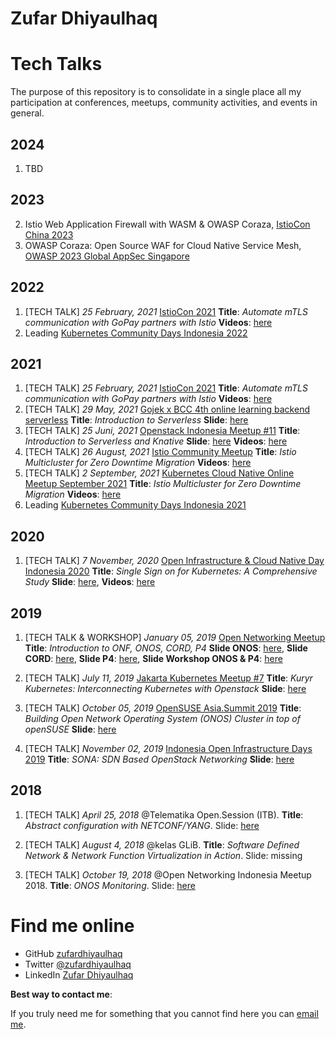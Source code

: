 # Zufar Dhiyaulhaq

Tech Talks
===
The purpose of this repository is to consolidate in a single place all my participation at conferences, meetups, community activities, and events in general.

## 2024
1. TBD
## 2023
2. Istio Web Application Firewall with WASM & OWASP Coraza, [IstioCon China 2023](https://www.youtube.com/watch?v=47MxrFX1rRg&pp=ygUQenVmYXIgZGhpeWF1bGhhcQ%3D%3D)
3. OWASP Coraza: Open Source WAF for Cloud Native Service Mesh, [OWASP 2023 Global AppSec Singapore](https://www.youtube.com/watch?v=SCEZGRvcxc8&t=858s)
## 2022
1. [TECH TALK] *25 February, 2021* [IstioCon 2021](https://events.istio.io/istiocon-2021/sessions/automate-mtls-communication-with-gopay-partners-with-istio/) **Title**: *Automate mTLS communication with GoPay partners with Istio* **Videos**: [here](https://www.youtube.com/watch?v=pIZZTGkQgWc)
2. Leading [Kubernetes Community Days Indonesia 2022](https://www.youtube.com/watch?v=4X08kViNMOw&list=PLDAA8KTg2foYJOJfmW3dWv2cDm-BeMAHf)
## 2021
1. [TECH TALK] *25 February, 2021* [IstioCon 2021](https://events.istio.io/istiocon-2021/sessions/automate-mtls-communication-with-gopay-partners-with-istio/) **Title**: *Automate mTLS communication with GoPay partners with Istio* **Videos**: [here](https://www.youtube.com/watch?v=pIZZTGkQgWc)
2. [TECH TALK] *29 May, 2021* [Gojek x BCC 4th online learning backend serverless](https://www.instagram.com/p/CPXjuFtpxKO/?utm_source=ig_web_copy_link) **Title**: *Introduction to Serverless* **Slide**: [here](https://docs.google.com/presentation/d/1_fwEOu3bNVli1h1lo8zVKCP_KnqekuYAo492feu8wOE/edit?usp=sharing)
3. [TECH TALK] *25 Juni, 2021* [Openstack Indonesia Meetup #11](https://www.openstack.id/2021/06/15/meetup11/) **Title**: *Introduction to Serverless and Knative* **Slide**: [here](https://docs.google.com/presentation/d/1_fwEOu3bNVli1h1lo8zVKCP_KnqekuYAo492feu8wOE/edit?usp=sharing) **Videos**: [here](https://www.youtube.com/watch?v=7g2-Exbx-o8&t=1s)
4. [TECH TALK] *26 August, 2021* [Istio Community Meetup](https://docs.google.com/document/d/14ZCWMfEV9MPDYrjhKYMErVXHTZrSwJNMm1ztKo8efPw/edit#) **Title**: *Istio Multicluster for Zero Downtime Migration*  **Videos**: [here](https://www.youtube.com/watch?v=2cWKcSD4zgg)
5. [TECH TALK] *2 September, 2021* [
Kubernetes Cloud Native Online Meetup September 2021](https://community.cncf.io/events/details/cncf-indonesia-presents-kubernetes-cloud-native-online-meetup-september-2021/) **Title**: *Istio Multicluster for Zero Downtime Migration*  **Videos**: [here](https://www.youtube.com/watch?v=AfGIu1v1XHo&feature=emb_logo)
6. Leading [Kubernetes Community Days Indonesia 2021](https://www.youtube.com/watch?v=H06UA5WmmQc&list=PLDAA8KTg2foaQ11_OtwD3KPDEaHNIe2Zk)

## 2020
1. [TECH TALK] *7 November, 2020* [Open Infrastructure & Cloud Native Day Indonesia 2020](https://www.openstack.id/2020/10/08/open-infrastructure-cloud-native-day-indonesia-2020/) **Title**: *Single Sign on for Kubernetes: A Comprehensive Study* **Slide**: [here](https://www.openstack.id/wp-content/uploads/2020/11/Zufar-Dhiyaulhaq-%E2%80%93-Single-Sign-on-for-Kubernetes-A-Comprehensive-Study-EN.pdf), **Videos**: [here](https://www.youtube.com/watch?v=cJc7LhdSnd0)


## 2019
1. [TECH TALK & WORKSHOP] *January 05, 2019* [Open Networking Meetup](https://ambassadors.opennetworking.org/event/open-networking-meetup/) **Title**: *Introduction to ONF, ONOS, CORD, P4* **Slide ONOS**: [here](https://drive.google.com/open?id=1PFMd3D2hEfGCyiPpMSW6FSbn-cNtibzF), **Slide CORD**: [here](https://drive.google.com/open?id=1ULz8iZxRE_mByFt6lVDBcEtfNsJLGRkJ), **Slide P4**: [here](https://drive.google.com/open?id=1mCnk28gvXZH-dV8zvd6cmZRdImBexb-2), **Slide Workshop ONOS & P4**: [here](https://drive.google.com/open?id=11uv7AW8LS00qxBQkrlRTFiFvw5O4Scqg)

2. [TECH TALK] *July 11, 2019* [Jakarta Kubernetes Meetup #7](https://www.meetup.com/jakarta-kubernetes/events/262832040/) **Title**: *Kuryr Kubernetes: Interconnecting Kubernetes with Openstack* **Slide**: [here](https://docs.google.com/presentation/d/10KbPoYup4oKp-gCsXxMGJ7fNNfvWwXfYWHfTiBDZOHs/edit#slide=id.g5d2159c8d6_2_75)

3. [TECH TALK] *October 05, 2019* [OpenSUSE Asia.Summit 2019](https://events.opensuse.org/conferences/summitasia19/) **Title**: *Building Open Network Operating System (ONOS) Cluster in top of openSUSE* **Slide**: [here](https://events.opensuse.org/conferences/summitasia19/program/proposals/2618#2)

4. [TECH TALK] *November 02, 2019* [Indonesia Open Infrastructure Days 2019](https://www.openstack.id/2019/09/17/indonesia-open-infrastructure-day-2019/) **Title**: *SONA: SDN Based OpenStack Networking* **Slide**: [here](https://www.slideshare.net/ZufarDhiyaulhaq/sona-sdn-based-openstack-networking)


## 2018
1. [TECH TALK] *April 25, 2018* @Telematika Open.Session (ITB). **Title**: *Abstract configuration with NETCONF/YANG*. Slide: [here](https://www.slideshare.net/TelematikaOpenSessio/netconf-yang-94972635?qid=b90287f8-520f-445d-97f7-fe7729b4aefc&v=&b=&from_search=1)

2. [TECH TALK] *August 4, 2018* @kelas GLiB. **Title**: *Software Defined Network & Network Function Virtualization in Action*. Slide: missing

3. [TECH TALK] *October 19, 2018* @Open Networking Indonesia Meetup 2018. **Title**: *ONOS Monitoring*. Slide: [here](https://github.com/zufardhiyaulhaq/onos-prometheus-exporter/blob/master/onos-prometheus-exporter.pdf)


Find me online
===

 - GitHub [zufardhiyaulhaq](https://github.com/zufardhiyaulhaq) 
 - Twitter [@zufardhiyaulhaq](https://twitter.com/zufardhiyaulhaq) 
 - LinkedIn [Zufar Dhiyaulhaq](https://www.linkedin.com/in/zufardhiyaulhaq/) 
 
**Best way to contact me**: 

If you truly need me for something that you cannot find here you can [email me](mailto:zufardhiyaulhaq@gmail.com).
